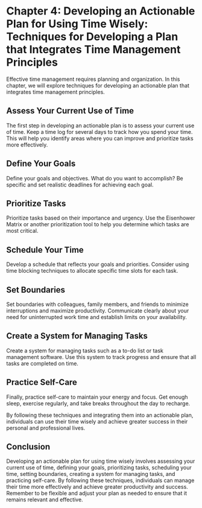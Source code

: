 Chapter 4: Developing an Actionable Plan for Using Time Wisely: Techniques for Developing a Plan that Integrates Time Management Principles
===========================================================================================================================================

Effective time management requires planning and organization. In this chapter, we will explore techniques for developing an actionable plan that integrates time management principles.

Assess Your Current Use of Time
-------------------------------

The first step in developing an actionable plan is to assess your current use of time. Keep a time log for several days to track how you spend your time. This will help you identify areas where you can improve and prioritize tasks more effectively.

Define Your Goals
-----------------

Define your goals and objectives. What do you want to accomplish? Be specific and set realistic deadlines for achieving each goal.

Prioritize Tasks
----------------

Prioritize tasks based on their importance and urgency. Use the Eisenhower Matrix or another prioritization tool to help you determine which tasks are most critical.

Schedule Your Time
------------------

Develop a schedule that reflects your goals and priorities. Consider using time blocking techniques to allocate specific time slots for each task.

Set Boundaries
--------------

Set boundaries with colleagues, family members, and friends to minimize interruptions and maximize productivity. Communicate clearly about your need for uninterrupted work time and establish limits on your availability.

Create a System for Managing Tasks
----------------------------------

Create a system for managing tasks such as a to-do list or task management software. Use this system to track progress and ensure that all tasks are completed on time.

Practice Self-Care
------------------

Finally, practice self-care to maintain your energy and focus. Get enough sleep, exercise regularly, and take breaks throughout the day to recharge.

By following these techniques and integrating them into an actionable plan, individuals can use their time wisely and achieve greater success in their personal and professional lives.

Conclusion
----------

Developing an actionable plan for using time wisely involves assessing your current use of time, defining your goals, prioritizing tasks, scheduling your time, setting boundaries, creating a system for managing tasks, and practicing self-care. By following these techniques, individuals can manage their time more effectively and achieve greater productivity and success. Remember to be flexible and adjust your plan as needed to ensure that it remains relevant and effective.
